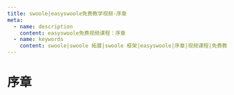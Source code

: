 ```yaml
---
title: swoole|easyswoole免费教学视频-序章
meta:
  - name: description
    content: easyswoole免费视频课程：序章
  - name: keywords
    content: swoole|swoole 拓展|swoole 框架|easyswoole|序章|视频课程|免费教程
---
```

# 序章
<script type="text/javascript" src="/Js/Ckplayer/ckplayer.js"></script>
<div class="video" style="width: 50rem;height: 30rem;"></div>
<script type="text/javascript">
    var videoObject = {
    		container: '.video',
    		variable: 'player',
    		video:'http://video-oss.easyswoole.com/install/0-1-%e5%ba%8f%e7%ab%a0.mp4'
    	};
    var player=new ckplayer(videoObject);
</script>

